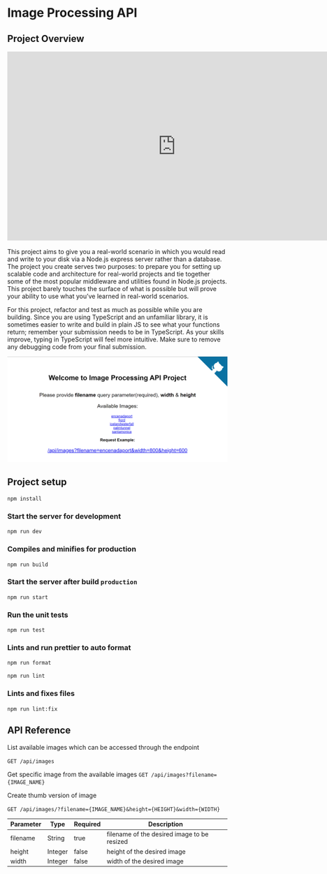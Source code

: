 # Image Processing API

## Project Overview

<div align="center">
    <iframe width="770" height="433" src="https://www.youtube.com/embed/DB7Zfb1NUSc" title="ND0067 FSJS C01 L05 A01 Project Introduction V1" frameborder="0" allow="accelerometer; autoplay; clipboard-write; encrypted-media; gyroscope; picture-in-picture" allowfullscreen></iframe>
</div>

This project aims to give you a real-world scenario in which you would read and write to your disk via a Node.js express server rather than a database. The project you create serves two purposes: to prepare you for setting up scalable code and architecture for real-world projects and tie together some of the most popular middleware and utilities found in Node.js projects. This project barely touches the surface of what is possible but will prove your ability to use what you’ve learned in real-world scenarios.

For this project, refactor and test as much as possible while you are building. Since you are using TypeScript and an unfamiliar library, it is sometimes easier to write and build in plain JS to see what your functions return; remember your submission needs to be in TypeScript. As your skills improve, typing in TypeScript will feel more intuitive. Make sure to remove any debugging code from your final submission.

<div align='center'>
    <img src='readme_files/preview.png' alt='Site Preview' />
</div>

## Project setup
```
npm install
```

### Start the server for development
```
npm run dev
```

### Compiles and minifies for production
```
npm run build
```

### Start the server after build `production`
```
npm run start
```

### Run the unit tests
```
npm run test
```

### Lints and run prettier to auto format
```
npm run format
```
```
npm run lint
```

### Lints and fixes files
```
npm run lint:fix
```


## API Reference

List available images which can be accessed through the endpoint

```GET /api/images```

Get specific image from the available images
```GET /api/images?filename={IMAGE_NAME}```


Create thumb version of image

```GET /api/images/?filename={IMAGE_NAME}&height={HEIGHT}&width={WIDTH}```

| Parameter | Type    | Required | Description                                 |
|-----------|---------|----------|---------------------------------------------|
| filename  | String  | true     | filename of the desired image to be resized |
| height    | Integer | false    | height of the desired image                 |
| width     | Integer | false    | width of the desired image                  |
